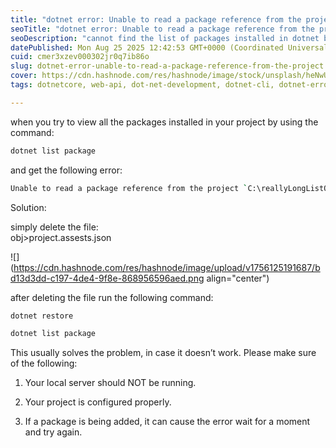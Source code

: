 ```yaml
---
title: "dotnet error: Unable to read a package reference from the project"
seoTitle: "dotnet error: Unable to read a package reference from the project"
seoDescription: "cannot find the list of packages installed in dotnet by running: dotnet list package. it says "Unable to read a package reference from the project""
datePublished: Mon Aug 25 2025 12:42:53 GMT+0000 (Coordinated Universal Time)
cuid: cmer3xzev000302jr0q7ib86o
slug: dotnet-error-unable-to-read-a-package-reference-from-the-project
cover: https://cdn.hashnode.com/res/hashnode/image/stock/unsplash/heNwUmEtZzo/upload/26626f5ebafb32daa7bfbf4c72e83b01.jpeg
tags: dotnetcore, web-api, dot-net-development, dotnet-cli, dotnet-error

---
```


when you try to view all the packages installed in your project by using the command:

```bash
dotnet list package
```

and get the following error:

```bash
Unable to read a package reference from the project `C:\reallyLongListOfDirectories\jwt_auth\jwt_auth.csproj`.Please make sure that your project file and project.assets.json file are in sync by running restore.
```

Solution:

simply delete the file:  
obj&gt;project.assests.json

![](https://cdn.hashnode.com/res/hashnode/image/upload/v1756125191687/bd13d3dd-c197-4de4-9f8e-868956596aed.png align="center")

after deleting the file run the following command:

```bash
dotnet restore
```

```bash
dotnet list package
```

This usually solves the problem, in case it doesn’t work. Please make sure of the following:

1. Your local server should NOT be running.
    
2. Your project is configured properly.
    
3. If a package is being added, it can cause the error wait for a moment and try again.